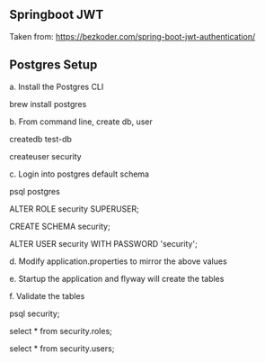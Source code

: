 Springboot JWT
--------------
Taken from: https://bezkoder.com/spring-boot-jwt-authentication/


Postgres Setup
--------------
a. Install the Postgres CLI 

brew install postgres

b. From command line, create db, user

createdb test-db

createuser security

c. Login into postgres default schema

psql postgres

ALTER ROLE security SUPERUSER;

CREATE SCHEMA security;

ALTER USER security WITH PASSWORD 'security';

d. Modify application.properties to mirror the above values

e. Startup the application and flyway will create the tables

f. Validate the tables

psql security;

select * from security.roles;

select * from security.users;
